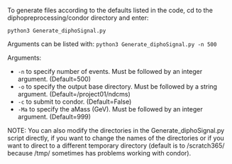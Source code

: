 To generate files according to the defaults listed in the code, cd to the diphopreprocessing/condor directory and enter:

```python3 Generate_diphoSignal.py```

Arguments can be listed with:
```python3 Generate_diphoSignal.py -n 500```

Arguments:
- ```-n``` to specify number of events. Must be followed by an integer argument. (Default=500)
- ```-o``` to specify the output base directory. Must be followed by a string argument. (Default=/project01/ndcms)
- ```-c``` to submit to condor. (Default=False)
- ```-Ma``` to specify the aMass (GeV). Must be followed by an integer argument. (Default=999)

NOTE: You can also modify the directories in the Generate_diphoSignal.py script directly, if you want to change the names of the directories or if you want to direct to a different temporary directory (default is to /scratch365/ because /tmp/ sometimes has problems working with condor).
